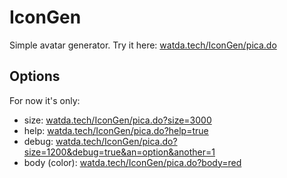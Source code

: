 # IconGen
Simple avatar generator. Try it here: [watda.tech/IconGen/pica.do](http://watda.tech/IconGen/pica.do)

## Options
For now it's only:
* size: [watda.tech/IconGen/pica.do?size=3000](http://watda.tech/IconGen/pica.do?size=3000)
* help: [watda.tech/IconGen/pica.do?help=true](http://watda.tech/IconGen/pica.do?help=true)
* debug: [watda.tech/IconGen/pica.do?size=1200&debug=true&an=option&another=1](http://watda.tech/IconGen/pica.do?size=1200&debug=true&an=option&another=1)
* body (color): [watda.tech/IconGen/pica.do?body=red](http://watda.tech/IconGen/pica.do?body=red)
